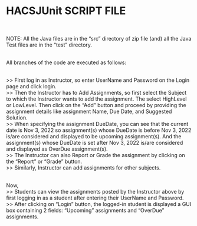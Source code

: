 # HACSJUnit SCRIPT FILE

<br/>

NOTE: 
All the Java files are in the “src” directory of zip file (and) all the Java Test files are in the “test” directory.

<br/>
All branches of the code are executed as follows: 

<br/> >> First log in as Instructor, so enter UserName and Password on the Login page and click login.
<br/> >> Then the Instructor has to Add Assignments, so first select the Subject to which the Instructor wants to add the assignment. The select HighLevel or LowLevel. Then click on the “Add” button and proceed by providing the assignment details like assignment Name, Due Date, and Suggested Solution.
<br/> >> When specifying the assignment DueDate, you can see that the current date is Nov 3, 2022 so assignment(s) whose DueDate is before Nov 3, 2022 is/are considered and displayed to be upcoming assignment(s). And the assignment(s) whose DueDate is set after Nov 3, 2022 is/are considered and displayed as OverDue assignment(s). 
<br/> >> The Instructor can also Report or Grade the assignment by clicking on the “Report” or “Grade” button.
<br/> >> Similarly, Instructor can add assignments for other subjects.

<br/>Now,
<br/> >> Students can view the assignments posted by the Instructor above by first logging in as a student after entering their UserName and Password. 
<br/> >> After clicking on “Login” button, the logged-in student is displayed a GUI box containing 2 fields: “Upcoming” assignments and “OverDue” assignments. 
